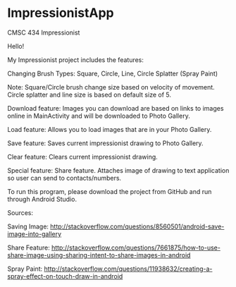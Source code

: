 # ImpressionistApp

CMSC 434 Impressionist

Hello!

My Impressionist project includes the features:

Changing Brush Types: Square, Circle, Line, Circle Splatter (Spray Paint)

Note: Square/Circle brush change size based on velocity of movement. Circle splatter and line size is based on default size of 5.

Download feature: Images you can download are based on links to images online in MainActivity and will be downloaded to Photo Gallery.

Load feature: Allows you to load images that are in your Photo Gallery.

Save feature: Saves current impressionist drawing to Photo Gallery.

Clear feature: Clears current impressionist drawing.

Special feature: Share feature. Attaches image of drawing to text application so user can send to contacts/numbers.

To run this program, please download the project from GitHub and run through Android Studio.

Sources:

Saving Image: http://stackoverflow.com/questions/8560501/android-save-image-into-gallery

Share Feature: http://stackoverflow.com/questions/7661875/how-to-use-share-image-using-sharing-intent-to-share-images-in-android

Spray Paint: http://stackoverflow.com/questions/11938632/creating-a-spray-effect-on-touch-draw-in-android
